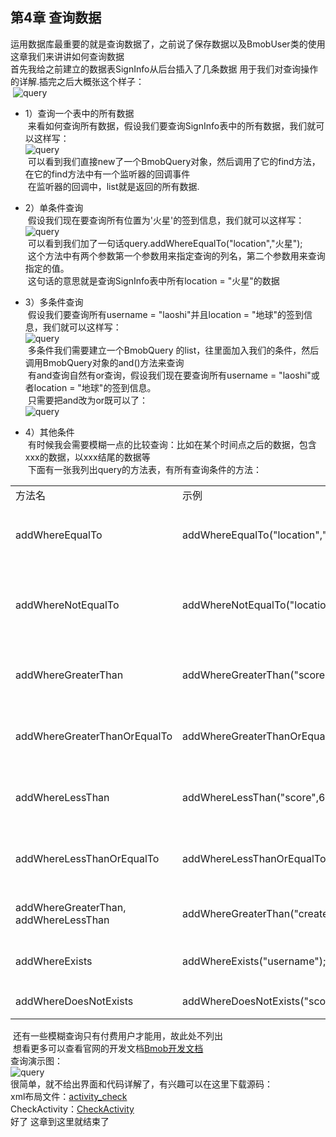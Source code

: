 ## 第4章 查询数据
运用数据库最重要的就是查询数据了，之前说了保存数据以及BmobUser类的使用这章我们来讲讲如何查询数据</br>
首先我给之前建立的数据表SignInfo从后台插入了几条数据 用于我们对查询操作的详解.插完之后大概张这个样子：</br>
  ![query](https://github.com/weiyashuai123/TeacherAssiatant-detailed/blob/master/image/4.1.png "query")</br>
  
* 1）查询一个表中的所有数据</br>
  来看如何查询所有数据，假设我们要查询SignInfo表中的所有数据，我们就可以这样写：</br>
  ![query](https://github.com/weiyashuai123/TeacherAssiatant-detailed/blob/master/image/4.2.png "query")</br>
  可以看到我们直接new了一个BmobQuery对象，然后调用了它的find方法，在它的find方法中有一个监听器的回调事件</br>
  在监听器的回调中，list就是返回的所有数据.</br>
  
* 2）单条件查询</br>
  假设我们现在要查询所有位置为'火星'的签到信息，我们就可以这样写：</br>
  ![query](https://github.com/weiyashuai123/TeacherAssiatant-detailed/blob/master/image/4.3.png "query")</br>
  可以看到我们加了一句话query.addWhereEqualTo("location","火星");</br>
  这个方法中有两个参数第一个参数用来指定查询的列名，第二个参数用来查询指定的值。</br>
  这句话的意思就是查询SignInfo表中所有location = "火星"的数据</br>
  
* 3）多条件查询</br>
  假设我们要查询所有username = "laoshi"并且location = "地球"的签到信息，我们就可以这样写：</br>
  ![query](https://github.com/weiyashuai123/TeacherAssiatant-detailed/blob/master/image/4.4.png "query")</br>
  多条件我们需要建立一个BmobQuery 的list，往里面加入我们的条件，然后调用BmobQuery对象的and()方法来查询</br>
  有and查询自然有or查询，假设我们现在要查询所有username = "laoshi"或者location = "地球"的签到信息。</br>
  只需要把and改为or既可以了：</br>
  ![query](https://github.com/weiyashuai123/TeacherAssiatant-detailed/blob/master/image/4.5.png "query")</br>
  
* 4）其他条件</br>
  有时候我会需要模糊一点的比较查询：比如在某个时间点之后的数据，包含xxx的数据，以xxx结尾的数据等</br>
  下面有一张我列出query的方法表，有所有查询条件的方法：</br>
  
<table>
	<tr>
		<td>方法名</td>
		<td>示例</td>
		<td>解释</td>
	</tr>
	<tr>
		<td>addWhereEqualTo</td>
		<td>addWhereEqualTo("location","china");</td>
		<td>查询表中location为"china"的数据</td>
	</tr>
	<tr>
		<td>addWhereNotEqualTo</td>
		<td>addWhereNotEqualTo("location","china");</td>
		<td>查询表中location不等于"china"的数据</td>
	</tr>
	<tr>
		<td>addWhereGreaterThan</td>
		<td>addWhereGreaterThan("score",60);</td>
		<td>查询表中score(int)大于60的数据</td>
	</tr>
	<tr>
		<td>addWhereGreaterThanOrEqualTo</td>
		<td>addWhereGreaterThanOrEqualTo("score",60);</td>
		<td>查询表中score(int)大于等于60的数据</td>
	</tr>
	<tr>
		<td>addWhereLessThan</td>
		<td>addWhereLessThan("score",60);</td>
		<td>查询表中score(int)小于60的数据</td>
	</tr>
	<tr>
		<td>addWhereLessThanOrEqualTo</td>
		<td>addWhereLessThanOrEqualTo("score",60);</td>
		<td>查询表中score(int)小于等于60的数据</td>
	</tr>
	<tr>
		<td>addWhereGreaterThan,
		addWhereLessThan</td>
		<td>addWhereGreaterThan("createAt",date);</td>
		<td>特别添加：上述也可用于时间比较</td>
	</tr>
	<tr>
		<td>addWhereExists</td>
		<td>addWhereExists("username");</td>
		<td>查询username有值的数据</td>
	</tr>
	<tr>
		<td>addWhereDoesNotExists</td>
		<td>addWhereDoesNotExists("score");</td>
		<td>查询score为空的数据</td>
	</tr>
</table>
  
  还有一些模糊查询只有付费用户才能用，故此处不列出</br>
  想看更多可以查看官网的开发文档[Bmob开发文档](http://docs.bmob.cn/data/Android/b_developdoc/doc/index.html#查询结果计数)</br>
查询演示图：</br>
![query](https://github.com/weiyashuai123/TeacherAssiatant-detailed/blob/master/image/check.gif "query")</br>
很简单，就不给出界面和代码详解了，有兴趣可以在这里下载源码：</br>
xml布局文件：[activity_check](https://github.com/weiyashuai123/TeacherAssiatant-detailed/raw/master/src/activity_check.xml) </br>
CheckActivity：[CheckActivity](https://github.com/weiyashuai123/TeacherAssiatant-detailed/raw/master/src/CheckActivity.java)</br>
好了 这章到这里就结束了</br>
